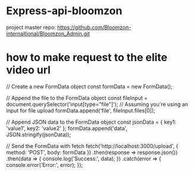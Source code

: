 # Express-api-bloomzon

project master repo: https://github.com/Bloomzon-internaltional/Bloomzon_Admin.git

# how to make request to the elite video url

// Create a new FormData object
const formData = new FormData();

// Append the file to the FormData object
const fileInput = document.querySelector('input[type="file"]'); // Assuming you're using an input for file upload
formData.append('file', fileInput.files[0]);

// Append JSON data to the FormData object
const jsonData = {
key1: 'value1',
key2: 'value2'
};
formData.append('data', JSON.stringify(jsonData));

// Send the FormData with fetch
fetch('http://localhost:3000/upload', {
method: 'POST',
body: formData
})
.then(response => response.json())
.then(data => {
console.log('Success:', data);
})
.catch(error => {
console.error('Error:', error);
});

